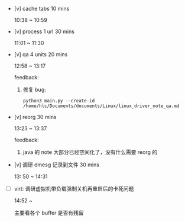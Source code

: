 * [v] cache tabs 10 mins

    10:38 ~ 10:59

* [v] process 1 url 30 mins

    11:01 ~ 11:30

* [v] qa 4 units 20 mins

    12:58 ~ 13:17

    feedback:

    1. 修复 bug:

        `python3 main.py --create-id /home/hlc/Documents/documents/Linux/linux_driver_note_qa.md`

* [v] reorg 30 mins

    13:23 ~ 13:37

    feedback:

    1. java 的 note 大部分已经空间化了，没有什么需要 reorg 的

* [v] 调研 dmesg 记录到文件 30 mins

    13: 50 ~ 14:31

* [ ] virt: 调研虚拟机带负载强制关机再重启后的卡死问题

    14:52 ~ 

    主要看各个 buffer 是否有残留

